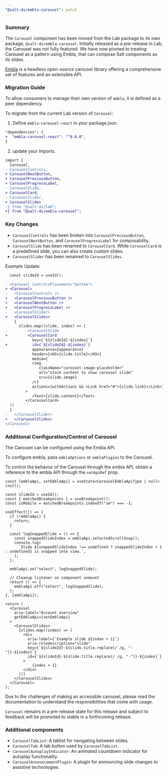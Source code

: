 ```yaml
---
"@salt-ds/embla-carousel": patch
---
```


### Summary

The `Carousel` component has been moved from the Lab package to its own package, `@salt-ds/embla-carousel`.
Initially released as a pre-release in Lab, the Carousel was not fully featured. We have now pivoted to treating Carousel as a pattern using Embla, that can compose Salt components as its slides.

[Embla](https://www.embla-carousel.com) is a headless open-source carousel library offering a comprehensive set of features and an extensible API.

### Migration Guide

To allow consumers to manage their own version of `embla`, it is defined as a peer dependency.

To migrate from the current Lab version of `Carousel`:

1. Define `embla-carousel-react` in your package.json.

```diff
"dependencies": {
+  "embla-carousel-react": "^8.6.0",
}
```

2. update your imports.

```diff
import {
  Carousel,
- CarouselControls,
+ CarouselNextButton,
+ CarouselPreviousButton,
+ CarouselProgressLabel,
- CarouselSlide,
+ CarouselCard,
- CarouselSlider,
+ CarouselSlides
-} from "@salt-ds/lab";
+} from "@salt-ds/embla-carousel";
```

### Key Changes

- `CarouselControls` has been broken into `CarouselPreviousButton`, `CarouselNextButton`, and `CarouselProgressLabel` for composability.
- `CarouselSlide` has been renamed to `CarouselCard`. While `CarouselCard` is a predefined slide, you can also create custom slides.
- `CarouselSlider` has been renamed to `CarouselSlides`.

Example Update:

```diff
  const slideId = useId();

- <Carousel controlsPlacement="bottom">
+ <Carousel>
-   <CarouselControls />
+   <CarouselPreviousButton />
+   <CarouselNextButton />
+   <CarouselProgressLabel />
-   <CarouselSlider>
+   <CarouselSlides>
    {
      slides.map((slide, index) => (
-         <CarouselSlide
+         <CarouselCard
            key={`${slideId}-${index}`}
+           id={`${slideId}-${index}`}
            appearance={appearance}
            header={<H3>{slide.title}</H3>}
            media={
            <img
               className="carousel-image-placeholder"
               alt="stock content to show carousel slide"
               src={slide.image}
            />}
            actions={withActions && <Link href="#">{slide.link}</Link>}
         >
            <Text>{slide.content}</Text>
         </CarouselCard>
  ))
  }
-   </CarouselSlider>
+   </CarouselSlides>
</Carousel>
```

### Additional Configuration/Control of Carousel

The Carousel can be configured using the Embla API.

To configure embla, pass `emblaOptions` or `emblaPlugins` to the Carousel.

To control the behavior of the Carousel through the embla API, obtain a reference to the embla API through the `setApiRef` prop.

```
const [emblaApi, setEmblaApi] = useState<CarouselEmblaApiType | null>(null);

const slideId = useId();
const { matchedBreakpoints } = useBreakpoint();
const isMobile = matchedBreakpoints.indexOf("sm") === -1;

useEffect(() => {
  if (!emblaApi) {
    return;
  }

  const logSnappedSlide = () => {
    const snappedSlideIndex = emblaApi.selectedScrollSnap();
    console.log(
      `Slide ${snappedSlideIndex !== undefined ? snappedSlideIndex + 1 : undefined} is snapped into view.`,
    );
  };

  emblaApi.on("select", logSnappedSlide);

  // Cleanup listener on component unmount
  return () => {
    emblaApi.off("select", logSnappedSlide);
  };
}, [emblaApi]);

return (
  <Carousel
    aria-label="Account overview"
    getEmblaApi={setEmblaApi}
  >
    <CarouselSlides>
      {slides.map((index) => (
        <div
          aria-label={`Example slide ${index + 1}`}
          aria-roledescription="slide"
          key={`${slideId}-${slide.title.replace(/ /g, "-")}-${index}`}
          id={`${slideId}-${slide.title.replace(/ /g, "-")}-${index}`}
        >
            {index + 1}
        </div>
      ))}
    </CarouselSlides>
  </Carousel>
);
```

Due to the challenges of making an accessible carousel, please read the documentation to understand the responsibilities that come with usage.

`Carousel` remains in a pre-release state for this release and subject to feedback will be promoted to stable in a forthcoming release.

### Additional components

- `CarouselTabList`: A tablist for navigating between slides.
- `CarouselTab`: A tab button used by `CarouselTabList`.
- `CarouselAutoplayIndicator`: An animated countdown indicator for autoplay functionality.
- `CarouselAnnouncementPlugin`: A plugin for announcing slide changes to assistive technologies.
